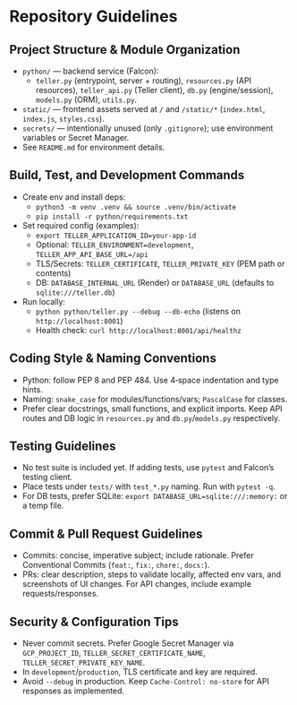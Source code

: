 # Repository Guidelines

## Project Structure & Module Organization
- `python/` — backend service (Falcon):
  - `teller.py` (entrypoint, server + routing), `resources.py` (API resources),
    `teller_api.py` (Teller client), `db.py` (engine/session), `models.py` (ORM), `utils.py`.
- `static/` — frontend assets served at `/` and `/static/*` (`index.html`, `index.js`, `styles.css`).
- `secrets/` — intentionally unused (only `.gitignore`); use environment variables or Secret Manager.
- See `README.md` for environment details.

## Build, Test, and Development Commands
- Create env and install deps:
  - `python3 -m venv .venv && source .venv/bin/activate`
  - `pip install -r python/requirements.txt`
- Set required config (examples):
  - `export TELLER_APPLICATION_ID=your-app-id`
  - Optional: `TELLER_ENVIRONMENT=development`, `TELLER_APP_API_BASE_URL=/api`
  - TLS/Secrets: `TELLER_CERTIFICATE`, `TELLER_PRIVATE_KEY` (PEM path or contents)
  - DB: `DATABASE_INTERNAL_URL` (Render) or `DATABASE_URL` (defaults to `sqlite:///teller.db`)
- Run locally:
  - `python python/teller.py --debug --db-echo` (listens on `http://localhost:8001`)
  - Health check: `curl http://localhost:8001/api/healthz`

## Coding Style & Naming Conventions
- Python: follow PEP 8 and PEP 484. Use 4‑space indentation and type hints.
- Naming: `snake_case` for modules/functions/vars; `PascalCase` for classes.
- Prefer clear docstrings, small functions, and explicit imports. Keep API routes and DB logic in `resources.py` and `db.py`/`models.py` respectively.

## Testing Guidelines
- No test suite is included yet. If adding tests, use `pytest` and Falcon’s testing client.
- Place tests under `tests/` with `test_*.py` naming. Run with `pytest -q`.
- For DB tests, prefer SQLite: `export DATABASE_URL=sqlite:///:memory:` or a temp file.

## Commit & Pull Request Guidelines
- Commits: concise, imperative subject; include rationale. Prefer Conventional Commits (`feat:`, `fix:`, `chore:`, `docs:`).
- PRs: clear description, steps to validate locally, affected env vars, and screenshots of UI changes. For API changes, include example requests/responses.

## Security & Configuration Tips
- Never commit secrets. Prefer Google Secret Manager via `GCP_PROJECT_ID`, `TELLER_SECRET_CERTIFICATE_NAME`, `TELLER_SECRET_PRIVATE_KEY_NAME`.
- In `development`/`production`, TLS certificate and key are required.
- Avoid `--debug` in production. Keep `Cache-Control: no-store` for API responses as implemented.

